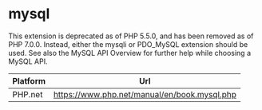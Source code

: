 # mysql

This extension is deprecated as of PHP 5.5.0, and has been removed as of PHP 7.0.0. Instead, either the mysqli or PDO_MySQL extension should be used. See also the MySQL API Overview for further help while choosing a MySQL API.

| Platform | Url                                                              |
|----------|------------------------------------------------------------------|
| PHP.net  | https://www.php.net/manual/en/book.mysql.php                     |
